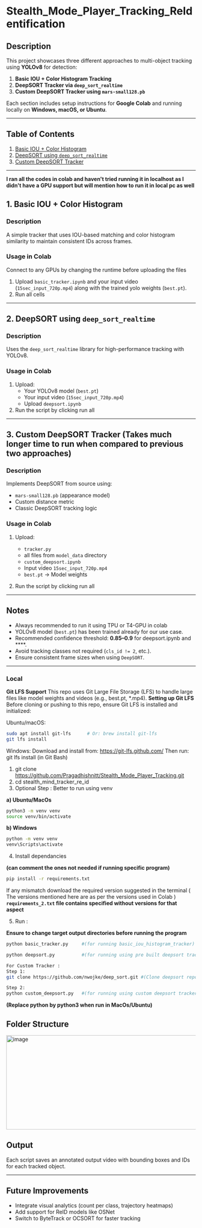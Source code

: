 # Stealth_Mode_Player_Tracking_ReIdentification

## Description

This project showcases three different approaches to multi-object tracking using **YOLOv8** for detection:
1. **Basic IOU + Color Histogram Tracking**
2. **DeepSORT Tracker via `deep_sort_realtime`**
3. **Custom DeepSORT Tracker using `mars-small128.pb`**

Each section includes setup instructions for **Google Colab** and running locally on **Windows, macOS, or Ubuntu**.

---

## Table of Contents

1. [Basic IOU + Color Histogram](#1-basic-iou--color-histogram)
2. [DeepSORT using `deep_sort_realtime`](#2-deepsort-using-deep_sort_realtime)
3. [Custom DeepSORT Tracker](#3-custom-deepsort-tracker)

---

**I ran all the codes in colab and haven't tried running it in localhost as I didn't have a GPU support but will mention how to run it in local pc as well**

## 1. Basic IOU + Color Histogram

### Description

A simple tracker that uses IOU-based matching and color histogram similarity to maintain consistent IDs across frames.

### Usage in Colab 

Connect to any GPUs by changing the runtime before uploading the files

1. Upload `basic_tracker.ipynb` and your input video (`15sec_input_720p.mp4`) along with the trained yolo weights (`best.pt`).
2. Run all cells


---

## 2. DeepSORT using `deep_sort_realtime`

### Description

Uses the `deep_sort_realtime` library for high-performance tracking with YOLOv8.

### Usage in Colab

1. Upload:
    - Your YOLOv8 model (`best.pt`)
    - Your input video (`15sec_input_720p.mp4`)
    - Upload `deepsort.ipynb`
2. Run the script by clicking run all

---

## 3. Custom DeepSORT Tracker (Takes much longer time to run when compared to previous two approaches)

### Description

Implements DeepSORT from source using:
- `mars-small128.pb` (appearance model)
- Custom distance metric
- Classic DeepSORT tracking logic

### Usage in Colab

1. Upload:
    - `tracker.py`
    - all files from `model_data` directory
    - `custom_deepsort.ipynb`
    - Input video `15sec_input_720p.mp4`
    - `best.pt` -> Model weights

2. Run the script by clicking run all

---

## Notes
- Always recommended to run it using TPU or T4-GPU in colab
- YOLOv8 model (`best.pt`) has been trained already for our use case.
- Recommended confidence threshold: **0.85–0.9** for deepsort.ipynb and ****.
- Avoid tracking classes not required (`cls_id != 2`, etc.).
- Ensure consistent frame sizes when using `DeepSORT`.

---
### Local 
**Git LFS Support**
This repo uses Git Large File Storage (LFS) to handle large files like model weights and videos (e.g., best.pt, *.mp4).
**Setting up Git LFS**
Before cloning or pushing to this repo, ensure Git LFS is installed and initialized:

Ubuntu/macOS:
```bash
sudo apt install git-lfs      # Or: brew install git-lfs
git lfs install
```

Windows:
    Download and install from: https://git-lfs.github.com/
    Then run: git lfs install (in Git Bash)
    
1. git clone <https://github.com/Pragadhishnitt/Stealth_Mode_Player_Tracking.git>
2. cd stealth_mind_tracker_re_id
3. Optional Step :  Better to run using venv

**a) Ubuntu/MacOs**

```bash
python3 -m venv venv
source venv/bin/activate
```

**b) Windows**

```bash
python -m venv venv
venv\Scripts\activate
```

4. Install dependancies

**(can comment the ones not needed if running specific program)**

```bash 
pip install -r requirements.txt
```
If any mismatch download the required version suggested in the terminal ( The versions mentioned here are as per the versions used in Colab )
**`requirements_2.txt` file contains specified without versions for that aspect**

5. Run : 

**Ensure to change target output directories before running the program**

```bash
python basic_tracker.py     #(for running basic_iou_histogram_tracker)

python deepsort.py          #(for running using pre built deepsort tracker)

For Custom Tracker :
Step 1:
git clone https://github.com/nwojke/deep_sort.git #(Clone deepsort repository first)

Step 2:
python custom_deepsort.py   #(for running using custom deepsort tracker)
```

   **(Replace python by python3 when run in MacOs/Ubuntu)**

## Folder Structure

<img width="685" height="250" alt="image" src="https://github.com/user-attachments/assets/bb7d81cc-20fd-46cd-82bb-e1b5a4289223" />

## Output

Each script saves an annotated output video with bounding boxes and IDs for each tracked object.

---

## Future Improvements

- Integrate visual analytics (count per class, trajectory heatmaps)
- Add support for ReID models like OSNet
- Switch to ByteTrack or OCSORT for faster tracking
